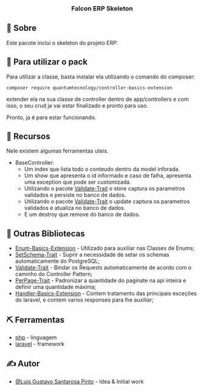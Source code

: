 <h3 align="center">Falcon ERP Skeleton</h3>

## 🧐 Sobre <a name = "about"></a>

Este pacote inclui o skeleton do projeto ERP:

## 🏁 Para utilizar o pack

Para utilizar a classe, basta instalar ela utilizando o comando do composer:

```
composer require quantumtecnology/controller-basics-extension
```

extender ela na sua classe de controller dentro de app/controllers e com isso, o seu crud ja vai estar finalizado e pronto para uso.

Pronto, ja é para estar funcionando.

## 🎈 Recursos

Nele existem algumas ferramentas uteis.

- BaseController:
  - Um index que lista todo o conteudo dentro da model inforada.
  - Um show que apresenta o id informado e caso de falha, apresenta uma exception que pode ser customizada.
  - Utilizando o pacote [Validate-Trait](https://packagist.org/packages/quantumtecnology/validate-trait) o store captura os parametros validados e persiste no banco de dados.
  - Utilizando o pacote [Validate-Trait](https://packagist.org/packages/quantumtecnology/validate-trait) o update captura os parametros validados e atualiza no banco de dados.
  - E um destroy que remove do banco de dados.

## 🧐 Outras Bibliotecas

- [Enum-Basics-Extension](https://packagist.org/packages/quantumtecnology/enum-basics-extension) - Utilizado para auxiliar nas Classes de Enums;
- [SetSchema-Trait](https://packagist.org/packages/quantumtecnology/setschema-trait-postgresql) - Suprir a necessidade de setar os schemas automaticamente do PostgreSQL;
- [Validate-Trait](https://packagist.org/packages/quantumtecnology/validate-trait) - Bindar os Requests automaticamente de acordo com o caminho do Controller Pattern;
- [PerPage-Trait](https://packagist.org/packages/quantumtecnology/perpage-trait) - Padronizar a quantidade do paginate na api inteira e definir uma quantidade máxima;
- [Handler-Basics-Extension](https://packagist.org/packages/quantumtecnology/handler-basics-extension) - Contem tratamento das principais exceções do laravel, e contem varios responses para lhe auxiliar;

## ⛏️ Ferramentas

- [php](https://www.php.net/) - linguagem
- [laravel](https://laravel.com/) - framework

## ✍️ Autor

- [@Luis Gustavo Santarosa Pinto](https://github.com/QuantumTecnology) - Idea & Initial work
